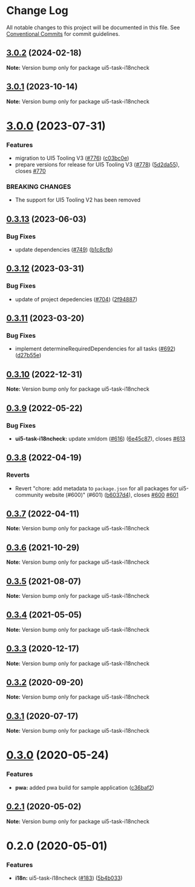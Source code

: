 # Change Log

All notable changes to this project will be documented in this file.
See [Conventional Commits](https://conventionalcommits.org) for commit guidelines.

## [3.0.2](https://github.com/ui5-community/ui5-ecosystem-showcase/compare/ui5-task-i18ncheck@3.0.1...ui5-task-i18ncheck@3.0.2) (2024-02-18)

**Note:** Version bump only for package ui5-task-i18ncheck





## [3.0.1](https://github.com/ui5-community/ui5-ecosystem-showcase/compare/ui5-task-i18ncheck@3.0.0...ui5-task-i18ncheck@3.0.1) (2023-10-14)

**Note:** Version bump only for package ui5-task-i18ncheck





# [3.0.0](https://github.com/ui5-community/ui5-ecosystem-showcase/compare/ui5-task-i18ncheck@0.3.13...ui5-task-i18ncheck@3.0.0) (2023-07-31)


### Features

* migration to UI5 Tooling V3 ([#776](https://github.com/ui5-community/ui5-ecosystem-showcase/issues/776)) ([c03bc0e](https://github.com/ui5-community/ui5-ecosystem-showcase/commit/c03bc0e8a8d0b55d38510164c885022e11b597e6))
* prepare versions for release for UI5 Tooling V3 ([#778](https://github.com/ui5-community/ui5-ecosystem-showcase/issues/778)) ([5d2da55](https://github.com/ui5-community/ui5-ecosystem-showcase/commit/5d2da55e77513e026377aca799c413560c651f56)), closes [#770](https://github.com/ui5-community/ui5-ecosystem-showcase/issues/770)


### BREAKING CHANGES

* The support for UI5 Tooling V2 has been removed





## [0.3.13](https://github.com/ui5-community/ui5-ecosystem-showcase/compare/ui5-task-i18ncheck@0.3.12...ui5-task-i18ncheck@0.3.13) (2023-06-03)

### Bug Fixes

- update dependencies ([#749](https://github.com/ui5-community/ui5-ecosystem-showcase/issues/749)) ([b1c8cfb](https://github.com/ui5-community/ui5-ecosystem-showcase/commit/b1c8cfb4da1dcd0ae91bee181f539684d767d067))

## [0.3.12](https://github.com/ui5-community/ui5-ecosystem-showcase/compare/ui5-task-i18ncheck@0.3.11...ui5-task-i18ncheck@0.3.12) (2023-03-31)

### Bug Fixes

- update of project depedencies ([#704](https://github.com/ui5-community/ui5-ecosystem-showcase/issues/704)) ([2f94887](https://github.com/ui5-community/ui5-ecosystem-showcase/commit/2f94887d736e1dde8063de36f8d2ea6584dddc95))

## [0.3.11](https://github.com/ui5-community/ui5-ecosystem-showcase/compare/ui5-task-i18ncheck@0.3.10...ui5-task-i18ncheck@0.3.11) (2023-03-20)

### Bug Fixes

- implement determineRequiredDependencies for all tasks ([#692](https://github.com/ui5-community/ui5-ecosystem-showcase/issues/692)) ([d27b55e](https://github.com/ui5-community/ui5-ecosystem-showcase/commit/d27b55e5bd2ad95336bdad8f4f07cd0e10ac2ca2))

## [0.3.10](https://github.com/ui5-community/ui5-ecosystem-showcase/compare/ui5-task-i18ncheck@0.3.9...ui5-task-i18ncheck@0.3.10) (2022-12-31)

**Note:** Version bump only for package ui5-task-i18ncheck

## [0.3.9](https://github.com/ui5-community/ui5-ecosystem-showcase/compare/ui5-task-i18ncheck@0.3.8...ui5-task-i18ncheck@0.3.9) (2022-05-22)

### Bug Fixes

- **ui5-task-i18ncheck:** update xmldom ([#616](https://github.com/ui5-community/ui5-ecosystem-showcase/issues/616)) ([6e45c87](https://github.com/ui5-community/ui5-ecosystem-showcase/commit/6e45c87172c366b6933c4a9b66cfee82af6d2d62)), closes [#613](https://github.com/ui5-community/ui5-ecosystem-showcase/issues/613)

## [0.3.8](https://github.com/ui5-community/ui5-ecosystem-showcase/compare/ui5-task-i18ncheck@0.3.7...ui5-task-i18ncheck@0.3.8) (2022-04-19)

### Reverts

- Revert "chore: add metadata to `package.json` for all packages for ui5-community website (#600)" (#601) ([b6037d4](https://github.com/ui5-community/ui5-ecosystem-showcase/commit/b6037d4d397275ad2d83e7f18415c45a878c76bf)), closes [#600](https://github.com/ui5-community/ui5-ecosystem-showcase/issues/600) [#601](https://github.com/ui5-community/ui5-ecosystem-showcase/issues/601)

## [0.3.7](https://github.com/ui5-community/ui5-ecosystem-showcase/compare/ui5-task-i18ncheck@0.3.6...ui5-task-i18ncheck@0.3.7) (2022-04-11)

**Note:** Version bump only for package ui5-task-i18ncheck

## [0.3.6](https://github.com/ui5-community/ui5-ecosystem-showcase/compare/ui5-task-i18ncheck@0.3.5...ui5-task-i18ncheck@0.3.6) (2021-10-29)

**Note:** Version bump only for package ui5-task-i18ncheck

## [0.3.5](https://github.com/ui5-community/ui5-ecosystem-showcase/compare/ui5-task-i18ncheck@0.3.4...ui5-task-i18ncheck@0.3.5) (2021-08-07)

**Note:** Version bump only for package ui5-task-i18ncheck

## [0.3.4](https://github.com/ui5-community/ui5-ecosystem-showcase/compare/ui5-task-i18ncheck@0.3.3...ui5-task-i18ncheck@0.3.4) (2021-05-05)

**Note:** Version bump only for package ui5-task-i18ncheck

## [0.3.3](https://github.com/petermuessig/ui5-ecosystem-showcase/compare/ui5-task-i18ncheck@0.3.2...ui5-task-i18ncheck@0.3.3) (2020-12-17)

**Note:** Version bump only for package ui5-task-i18ncheck

## [0.3.2](https://github.com/petermuessig/ui5-ecosystem-showcase/compare/ui5-task-i18ncheck@0.3.1...ui5-task-i18ncheck@0.3.2) (2020-09-20)

**Note:** Version bump only for package ui5-task-i18ncheck

## [0.3.1](https://github.com/petermuessig/ui5-ecosystem-showcase/compare/ui5-task-i18ncheck@0.3.0...ui5-task-i18ncheck@0.3.1) (2020-07-17)

**Note:** Version bump only for package ui5-task-i18ncheck

# [0.3.0](https://github.com/petermuessig/ui5-ecosystem-showcase/compare/ui5-task-i18ncheck@0.2.1...ui5-task-i18ncheck@0.3.0) (2020-05-24)

### Features

- **pwa:** added pwa build for sample application ([c36baf2](https://github.com/petermuessig/ui5-ecosystem-showcase/commit/c36baf24ed93e4e3634374c7ddcd426b8818876f))

## [0.2.1](https://github.com/petermuessig/ui5-ecosystem-showcase/compare/ui5-task-i18ncheck@0.2.0...ui5-task-i18ncheck@0.2.1) (2020-05-02)

**Note:** Version bump only for package ui5-task-i18ncheck

# 0.2.0 (2020-05-01)

### Features

- **i18n:** ui5-task-i18ncheck ([#183](https://github.com/petermuessig/ui5-ecosystem-showcase/issues/183)) ([5b4b033](https://github.com/petermuessig/ui5-ecosystem-showcase/commit/5b4b033f8b7bdd57f9d1a93045740b55747b1611))
